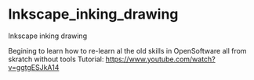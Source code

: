 # Inkscape_inking_drawing
Inkscape inking drawing

Begining to learn how to re-learn al the old skills in OpenSoftware all from skratch without tools
Tutorial:
https://www.youtube.com/watch?v=ggtgESJkA14
